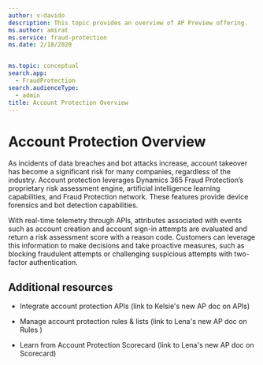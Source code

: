 ```yaml
---
author: v-davido
description: This topic provides an overview of AP Preview offering.
ms.author: amirat
ms.service: fraud-protection
ms.date: 2/18/2020


ms.topic: conceptual
search.app: 
  - FraudProtection
search.audienceType:
  - admin
title: Account Protection Overview
---
```

# Account Protection Overview
As incidents of data breaches and bot attacks increase, account takeover has become a significant risk for many companies, regardless of the industry. Account protection leverages Dynamics 365 Fraud Protection’s proprietary risk assessment engine, artificial intelligence learning capabilities, and Fraud Protection network. These features provide device forensics and bot detection capabilities. 

With real-time telemetry through APIs, attributes associated with events such as account creation and account sign-in attempts are evaluated and return a risk assessment score with a reason code. Customers can leverage this information to make decisions and take proactive measures, such as blocking fraudulent attempts or challenging suspicious attempts with two-factor authentication.


## Additional resources
- Integrate account protection APIs (link to Kelsie's new AP doc on APIs) 

- Manage account protection rules & lists (link to Lena's new AP doc on Rules ) 

- Learn from Account Protection Scorecard (link to Lena's new AP doc on Scorecard) 

